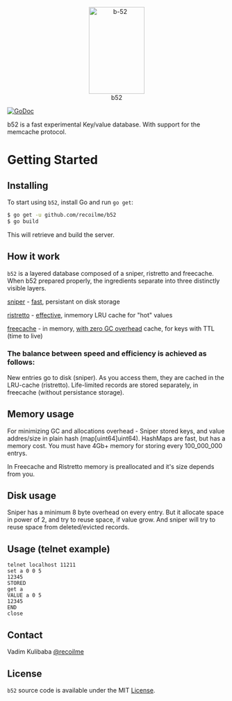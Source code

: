 

<p align="center">
<img 
    src="https://upload.wikimedia.org/wikipedia/commons/3/3a/Cocktail_B52.jpg" 
    width="128" height="200" border="0" alt="b-52">
    <br>
    b52
</p>


[![GoDoc](https://img.shields.io/badge/api-reference-blue.svg?style=flat-square)](https://godoc.org/github.com/recoilme/b52)

b52 is a fast experimental Key/value database. With support for the memcache protocol.


# Getting Started

## Installing

To start using `b52`, install Go and run `go get`:

```sh
$ go get -u github.com/recoilme/b52
$ go build
```

This will retrieve and build the server.

## How it work

`b52` is a layered database composed of a sniper, ristretto and freecache. 
When b52 prepared properly, the ingredients separate into three distinctly visible layers.

[sniper](https://github.com/recoilme/sniper) - [fast](https://github.com/recoilme/sniper#performance), persistant on disk storage

[ristretto](https://github.com/dgraph-io/ristretto) - [effective](https://github.com/dgraph-io/ristretto#features), inmemory LRU cache for "hot" values

[freecache](https://github.com/coocood/freecache) - in memory, [with zero GC overhead](https://github.com/coocood/freecache#features) cache, for keys with TTL (time to live)


### The balance between speed and efficiency is achieved as follows:

New entries go to disk (sniper). As you access them, they are cached in the LRU-cache (ristretto). Life-limited records are stored separately, in freecache (without persistance storage).

## Memory usage

For minimizing GC and allocations overhead - Sniper stored keys, and value addres/size in plain hash (map[uint64]uint64). HashMaps are fast, but has a memory cost. You must have 4Gb+ memory for storing every 100_000_000 entrys.

In Freecache and Ristretto memory is preallocated and it's size depends from you. 

## Disk usage

Sniper has a minimum 8 byte overhead on every entry. But it allocate space in power of 2, and try to reuse space, if value grow. And sniper will try to reuse space from deleted/evicted records.

## Usage (telnet example)

```
telnet localhost 11211
set a 0 0 5
12345
STORED
get a
VALUE a 0 5
12345
END
close
```


## Contact

Vadim Kulibaba [@recoilme](https://github.com/recoilme)

## License

`b52` source code is available under the MIT [License](/LICENSE).